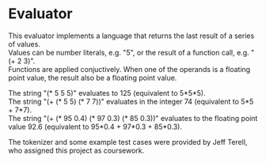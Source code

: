 # Evaluator

This evaluator implements a language that returns the last result of a series of values.\
Values can be number literals, e.g. "5", or the result of a function call, e.g. "(+ 2 3)".\
Functions are applied conjuctively. When one of the operands is a floating point value, the result also be a floating point value.

The string "(\* 5 5 5)" evaluates to 125 (equivalent to 5\*5\*5).\
The string "(+ (\* 5 5) (\* 7 7))" evaluates in the integer 74 (equivalent to 5\*5 + 7\*7).\
The string "(+ (\* 95 0.4) (\* 97 0.3) (\* 85 0.3))" evaluates to the floating point value 92.6 (equivalent to 95\*0.4 + 97\*0.3 + 85\*0.3).

The tokenizer and some example test cases were provided by Jeff Terell, who assigned this project as coursework.
